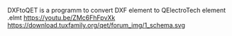 DXFtoQET is a programm to convert DXF element to QElectroTech element .elmt 
https://youtu.be/ZMc6FhFpvXk
https://download.tuxfamily.org/qet/forum_img/1_schema.svg
